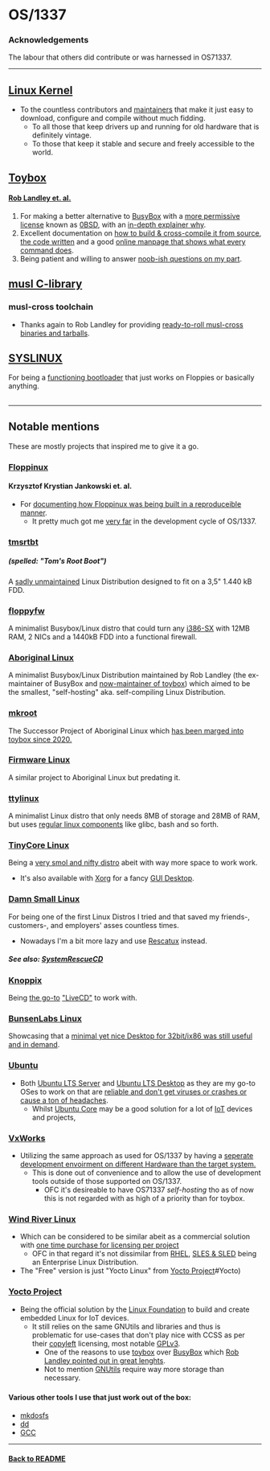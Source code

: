 #   OS/1337
### Acknowledgements
The labour that others did contribute or was harnessed in OS71337.

---

## [Linux Kernel](https://kernel.org/)
- To the countless contributors and [maintainers](https://kernel.org/category/releases.html) that make it just easy to download, configure and compile without much fidding. 
  - To all those that keep drivers up and running for old hardware that is definitely vintage. 
  - To those that keep it stable and secure and freely accessible to the world.

###
## [Toybox](https://github.com/landley/toybox)
#### [Rob Landley et. al.](http://landley.net/toybox/)
1. For making a better alternative to [BusyBox](https://en.wikipedia.org/wiki/BusyBox) with a [more permissive license](https://en.wikipedia.org/wiki/BusyBox#Controversy_over_Toybox) known as [0BSD](https://en.wikipedia.org/wiki/BSD_licenses#0-clause_license_(%22BSD_Zero_Clause_License%22)), with an [in-depth explainer why](http://landley.net/toybox/license.html).
2. Excellent documentation on [how to build & cross-compile it from source](http://landley.net/toybox/quick.html), [the code written](http://landley.net/toybox/code.html) and a good [online manpage that shows what every command does](http://landley.net/toybox/help.html).
3. Being patient and willing to answer [noob-ish questions on my part](https://github.com/landley/toybox/issues/451).

###
## [musl C-library](https://musl.libc.org/)
### musl-cross toolchain
- Thanks again to Rob Landley for providing [ready-to-roll musl-cross binaries and tarballs](http://landley.net/toybox/downloads/binaries/toolchains/latest/).

###
## [SYSLINUX](https://wiki.syslinux.org/wiki/index.php?title=The_Syslinux_Project)
For being a [functioning bootloader](https://en.wikipedia.org/wiki/SYSLINUX) that just works on Floppies or basically anything.

##

---

## Notable mentions
These are mostly projects that inspired me to give it a go.

####
### [Floppinux](https://github.com/w84death/floppinux)
#### Krzysztof Krystian Jankowski et. al.
- For [documenting how Floppinux was being built in a reproduceible manner](https://archive.org/details/floppinux-manual/).
  - It pretty much got me [very far](https://mstdn.social/@kkarhan/111409592616485280) in the development cycle of OS/1337.

####
### [tmsrtbt](https://en.wikipedia.org/wiki/Tomsrtbt)  
##### (spelled: *"Tom's Root Boot"*)
A [sadly unmaintained](http://www.toms.net/rb/) Linux Distribution designed to fit on a 3,5" 1.440 kB FDD.

####
### [floppyfw](https://en.wikipedia.org/wiki/Floppyfw)
A minimalist Busybox/Linux distro that could turn any [i386-SX](https://en.wikipedia.org/wiki/I386#80386SX) with 12MB RAM, 2 NICs and a 1440kB FDD into a functional firewall. 

####
### [Aboriginal Linux](http://landley.net/aboriginal/)
A minimalist Busybox/Linux Distribution maintained by Rob Landley (the ex-maintainer of BusyBox and [now-maintainer of toybox](http://landley.net/toybox/)) which aimed to be the smallest, "self-hosting" aka. self-compiling Linux Distribution.

#### 
### [mkroot](https://github.com/landley/mkroot)
The Successor Project of Aboriginal Linux which [has been marged into toybox since 2020.](https://github.com/landley/toybox) 

#### 
### [Firmware Linux](https://landley.net/code/firmware/old/)
A similar project to Aboriginal Linux but predating it.

#### 
### [ttylinux](http://www.minimalinux.org/ttylinux/)
A minimalist Linux distro that only needs 8MB of storage and 28MB of RAM, but uses [regular linux components](http://www.minimalinux.org/ttylinux/about.html) like glibc, bash and so forth.

####
### [TinyCore Linux](https://en.wikipedia.org/wiki/Tiny_Core_Linux)
Being a [very smol and nifty distro](http://tinycorelinux.net/) abeit with way more space to work work.
- It's also available with [Xorg](https://en.wikipedia.org/wiki/X.Org_Server) for a fancy [GUI Desktop](https://en.wikipedia.org/wiki/Graphical_user_interface#Popularization).

####
### [Damn Small Linux](https://en.wikipedia.org/wiki/Damn_Small_Linux)
For being one of the first Linux Distros I tried and that saved my friends-, customers-, and employers' asses countless times.
- Nowadays I'm a bit more lazy and use [Rescatux](https://www.supergrubdisk.org/category/download/rescatuxdownloads/rescatux-stable/) instead.
##### See also: [SystemRescueCD](https://www.system-rescue.org/)

####
### [Knoppix](https://en.wikipedia.org/wiki/Knoppix)
Being [the go-to](https://www.knopper.net/knoppix/index-en.html) ["LiveCD"](https://en.wikipedia.org/wiki/Live_CD) to work with.


###
### [BunsenLabs Linux](https://en.wikipedia.org/wiki/CrunchBang_Linux#BunsenLabs)
Showcasing that a [minimal yet nice Desktop for 32bit/ix86 was still useful and in demand](https://www.bunsenlabs.org/installation.html).

###
### [Ubuntu](https://ubuntu.com/)
- Both [Ubuntu LTS Server](https://ubuntu.com/download/server) and [Ubuntu LTS Desktop](https://ubuntu.com/download/desktop) as they are my go-to OSes to work on that are [reliable and don't get viruses or crashes or cause a ton of headaches](https://www.youtube.com/watch?v=0eEG5LVXdKo&t=1752s).
  - Whilst [Ubuntu Core](https://ubuntu.com/core) may be a good solution for a lot of [IoT](https://ubuntu.com/download/iot) devices and projects, 

###
### [VxWorks](https://www.windriver.com/products/vxworks)
- Utilizing the same approach as used for OS/1337 by having a [seperate development envoirment on different Hardware than the target system.](https://en.wikipedia.org/wiki/VxWorks#Development_environment)
  - This is done out of convenience and to allow the use of development tools outside of those supported on OS/1337.
    - OFC it's desireable to have OS71337 *self-hosting* tho as of now this is not regarded with as high of a priority than for toybox.

###
### [Wind River Linux](https://www.windriver.com/products/linux)
- Which can be considered to be similar abeit as a commercial solution with [one time purchase for licensing per project](https://en.wikipedia.org/wiki/Wind_River_Systems#Wind_River_Linux)
  - OFC in that regard it's not dissimilar from [RHEL](https://en.wikipedia.org/wiki/Red_Hat_Enterprise_Linux), [SLES & SLED](https://en.wikipedia.org/wiki/SUSE_Linux_Enterprise) being an Enterprise Linux Distribution.
- The "Free" version is just "Yocto Linux" from [Yocto Project](docu/acknowledgements.md)#Yocto)

###
### [Yocto Project](https://www.yoctoproject.org/)
- Being the official solution by the [Linux Foundation](https://www.linuxfoundation.org/) to build and create embedded Linux for IoT devices.
  - It still relies on the same GNUtils and libraries and thus is problematic for use-cases that don't play nice with CCSS as per their [copyleft](https://en.wikipedia.org/wiki/Copyleft) licensing, most notable [GPLv3](https://en.wikipedia.org/wiki/GNU_General_Public_License#GPLv3_criticism).
    - One of the reasons to use [toybox](https://en.wikipedia.org/wiki/Toybox#History) over [BusyBox](https://en.wikipedia.org/wiki/BusyBox#GPLv2/GPLv3_controversies) which [Rob Landley pointed out in great lenghts](https://www.youtube.com/watch?v=MkJkyMuBm3g#t=1m18s).
    - Not to mention [GNUtils](https://en.wikipedia.org/wiki/GNU_Core_Utilities) require way more storage than necessary.

###
#### Various other tools I use that just work out of the box:
- [mkdosfs](https://linux.die.net/man/8/mkdosfs)
- [dd](https://linux.die.net/man/1/dd)
- [GCC](https://en.wikipedia.org/wiki/GNU_Compiler_Collection)

---

#### [Back to README](README.md)